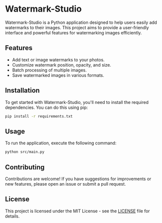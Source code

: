 # Watermark-Studio

Watermark-Studio is a Python application designed to help users easily add watermarks to their images. This project aims to provide a user-friendly interface and powerful features for watermarking images efficiently.

## Features

- Add text or image watermarks to your photos.
- Customize watermark position, opacity, and size.
- Batch processing of multiple images.
- Save watermarked images in various formats.

## Installation

To get started with Watermark-Studio, you'll need to install the required dependencies. You can do this using pip:

```bash
pip install -r requirements.txt
```

## Usage

To run the application, execute the following command:

```bash
python src/main.py
```

## Contributing

Contributions are welcome! If you have suggestions for improvements or new features, please open an issue or submit a pull request.

## License

This project is licensed under the MIT License - see the [LICENSE](LICENSE) file for details.